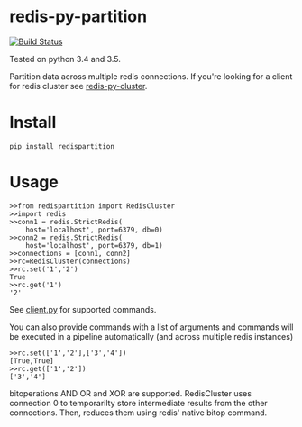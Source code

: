 # redis-py-partition
[![Build Status](https://travis-ci.org/Phelimb/redis-py-partition.svg?branch=master)](https://travis-ci.com/Phelimb/redis-py-partition)

Tested on python 3.4 and 3.5.

Partition data across multiple redis connections. If you're looking for a client for redis cluster see [redis-py-cluster](https://github.com/Grokzen/redis-py-cluster). 
# Install

	pip install redispartition

# Usage

	>>from redispartition import RedisCluster
	>>import redis
	>>conn1 = redis.StrictRedis(
	    host='localhost', port=6379, db=0)
	>>conn2 = redis.StrictRedis(
	    host='localhost', port=6379, db=1)
	>>connections = [conn1, conn2]	
	>>rc=RedisCluster(connections)
	>>rc.set('1','2')
	True
	>>rc.get('1') 
	'2'

See [client.py](redispartition/client.py) for supported commands. 

You can also provide commands with a list of arguments and commands will be executed in a pipeline automatically (and across multiple redis instances)

	>>rc.set(['1','2'],['3','4'])
	[True,True]
	>>rc.get(['1','2']) 
	['3','4']

bitoperations AND OR and XOR are supported. RedisCluster uses connection 0 to temporarilty store intermediate results from the other connections. Then, reduces them using redis' native bitop command. 